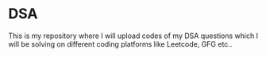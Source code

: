 # DSA
This is my repository where I will upload codes of my DSA questions which I will be solving on different coding platforms like Leetcode, GFG etc..

